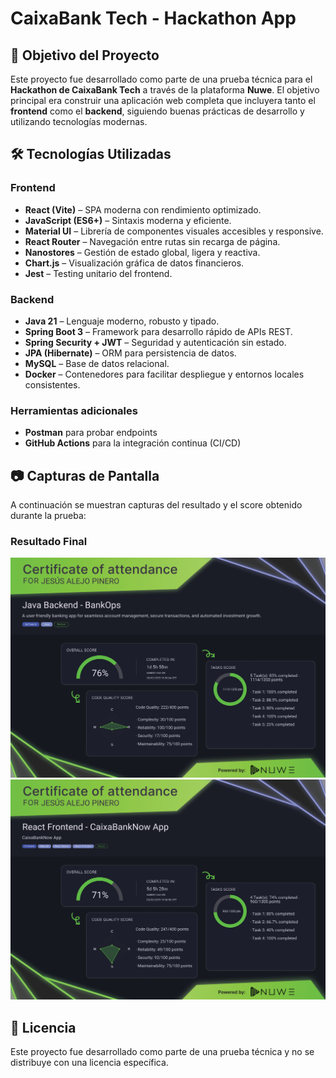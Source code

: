 # CaixaBank Tech - Hackathon App

## 🚀 Objetivo del Proyecto
Este proyecto fue desarrollado como parte de una prueba técnica para el **Hackathon de CaixaBank Tech** a través de la plataforma **Nuwe**. El objetivo principal era construir una aplicación web completa que incluyera tanto el **frontend** como el **backend**, siguiendo buenas prácticas de desarrollo y utilizando tecnologías modernas.

## 🛠️ Tecnologías Utilizadas

### Frontend
* **React (Vite)** – SPA moderna con rendimiento optimizado.
* **JavaScript (ES6+)** – Sintaxis moderna y eficiente.
* **Material UI** – Librería de componentes visuales accesibles y responsive.
* **React Router** – Navegación entre rutas sin recarga de página.
* **Nanostores** – Gestión de estado global, ligera y reactiva.
* **Chart.js** – Visualización gráfica de datos financieros.
* **Jest** – Testing unitario del frontend.

### Backend
* **Java 21** – Lenguaje moderno, robusto y tipado.
* **Spring Boot 3** – Framework para desarrollo rápido de APIs REST.
* **Spring Security + JWT** – Seguridad y autenticación sin estado.
* **JPA (Hibernate)** – ORM para persistencia de datos.
* **MySQL** – Base de datos relacional.
* **Docker** – Contenedores para facilitar despliegue y entornos locales consistentes.

### Herramientas adicionales
- **Postman** para probar endpoints
- **GitHub Actions** para la integración continua (CI/CD)

## 📷 Capturas de Pantalla
A continuación se muestran capturas del resultado y el score obtenido durante la prueba:

### Resultado Final
![Captura de Pantalla 1](./assets/score_1.png)
![Captura de Pantalla 2](./assets/score_2.png)

## 📄 Licencia
Este proyecto fue desarrollado como parte de una prueba técnica y no se distribuye con una licencia específica.


